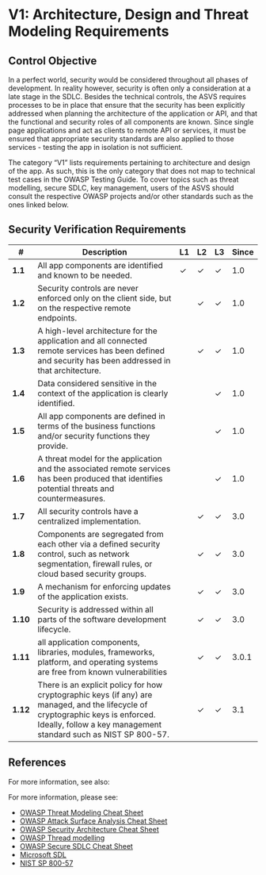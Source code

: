 # V1: Architecture, Design and Threat Modeling Requirements

## Control Objective

In a perfect world, security would be considered throughout all phases of development. In reality however, security is often only a consideration at a late stage in the SDLC. Besides the technical controls, the ASVS requires processes to be in place that ensure that the security has been explicitly addressed when planning the architecture of the application or API, and that the functional and security roles of all components are known. Since single page applications and act as clients to remote API or services, it must be ensured that appropriate security standards are also applied to those services - testing the app in isolation is not sufficient.

The category “V1” lists requirements pertaining to architecture and design of the app. As such, this is the only category that does not map to technical test cases in the OWASP Testing Guide. To cover topics such as threat modelling, secure SDLC, key management, users of the ASVS should consult the respective OWASP projects and/or other standards such as the ones linked below.

## Security Verification Requirements

| # | Description | L1 | L2 | L3 | Since |
| --- | --- | --- | --- | -- | -- |
| **1.1** | All app components are identified and known to be needed. | ✓ | ✓ | ✓ | 1.0 |
| **1.2** | Security controls are never enforced only on the client side, but on the respective remote endpoints. |  | ✓ | ✓ | 1.0 |
| **1.3** | A high-level architecture for the application and all connected remote services has been defined and security has been addressed in that architecture. |  | ✓ | ✓ | 1.0 |
| **1.4** | Data considered sensitive in the context of the application is clearly identified. |  |  | ✓ | 1.0 |
| **1.5** | All app components are defined in terms of the business functions and/or security functions they provide. | | | ✓ | 1.0 |
| **1.6** | A threat model for the application and the associated remote services has been produced that identifies potential threats and countermeasures. |  |  | ✓ | 1.0 |
| **1.7** | All security controls have a centralized implementation. | |✓ |✓ | 3.0 |
| **1.8** | Components are segregated from each other via a defined security control, such as network segmentation, firewall rules, or cloud based security groups. | |✓ |✓ | 3.0 |
| **1.9** | A mechanism for enforcing updates of the application exists. | |✓ |✓ | 3.0 |
| **1.10** | Security is addressed within all parts of the software development lifecycle. | |✓ |✓ | 3.0 |
| **1.11** | all application components, libraries, modules, frameworks, platform, and operating systems are free from known vulnerabilities | |✓ |✓ | 3.0.1 |
| **1.12** | There is an explicit policy for how cryptographic keys (if any) are managed, and the lifecycle of cryptographic keys is enforced. Ideally, follow a key management standard such as NIST SP 800-57. | |✓ |✓ | 3.1 |

## References

For more information, see also:

For more information, please see:
* [OWASP Threat Modeling Cheat Sheet](https://www.owasp.org/index.php/Application_Security_Architecture_Cheat_Sheet)
* [OWASP Attack Surface Analysis Cheat Sheet](https://www.owasp.org/index.php/Attack_Surface_Analysis_Cheat_Sheet)
* [OWASP Security Architecture Cheat Sheet](https://www.owasp.org/index.php/Application_Security_Architecture_Cheat_Sheet)
* [OWASP Thread modelling](https://www.owasp.org/index.php/Application_Threat_Modeling)
* [OWASP Secure SDLC Cheat Sheet](https://www.owasp.org/index.php/Secure_SDLC_Cheat_Sheet)
* [Microsoft SDL](https://www.microsoft.com/en-us/sdl/)
* [NIST SP 800-57](http://csrc.nist.gov/publications/nistpubs/800-57/sp800-57-Part1-revised2_Mar08-2007.pdf)
